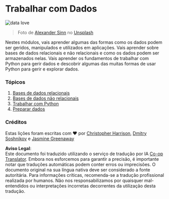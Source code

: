 <!--
CO_OP_TRANSLATOR_METADATA:
{
  "original_hash": "abc3309ab41bc5a7846f70ee1a055838",
  "translation_date": "2025-08-23T23:21:05+00:00",
  "source_file": "2-Working-With-Data/README.md",
  "language_code": "pt"
}
-->
# Trabalhar com Dados

![data love](../../../2-Working-With-Data/images/data-love.jpg)  
> Foto de <a href="https://unsplash.com/@swimstaralex?utm_source=unsplash&utm_medium=referral&utm_content=creditCopyText">Alexander Sinn</a> no <a href="https://unsplash.com/s/photos/data?utm_source=unsplash&utm_medium=referral&utm_content=creditCopyText">Unsplash</a>

Nestes módulos, vais aprender algumas das formas como os dados podem ser geridos, manipulados e utilizados em aplicações. Vais aprender sobre bases de dados relacionais e não relacionais e como os dados podem ser armazenados nelas. Vais aprender os fundamentos de trabalhar com Python para gerir dados e descobrir algumas das muitas formas de usar Python para gerir e explorar dados.

### Tópicos

1. [Bases de dados relacionais](05-relational-databases/README.md)  
2. [Bases de dados não relacionais](06-non-relational/README.md)  
3. [Trabalhar com Python](07-python/README.md)  
4. [Preparar dados](08-data-preparation/README.md)  

### Créditos

Estas lições foram escritas com ❤️ por [Christopher Harrison](https://twitter.com/geektrainer), [Dmitry Soshnikov](https://twitter.com/shwars) e [Jasmine Greenaway](https://twitter.com/paladique)  

**Aviso Legal**:  
Este documento foi traduzido utilizando o serviço de tradução por IA [Co-op Translator](https://github.com/Azure/co-op-translator). Embora nos esforcemos para garantir a precisão, é importante notar que traduções automáticas podem conter erros ou imprecisões. O documento original na sua língua nativa deve ser considerado a fonte autoritária. Para informações críticas, recomenda-se a tradução profissional realizada por humanos. Não nos responsabilizamos por quaisquer mal-entendidos ou interpretações incorretas decorrentes da utilização desta tradução.